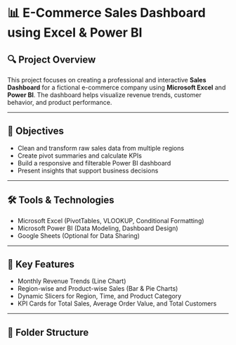  
# 📊 E-Commerce Sales Dashboard using Excel & Power BI

## 🔍 Project Overview
This project focuses on creating a professional and interactive **Sales Dashboard** for a fictional e-commerce company using **Microsoft Excel** and **Power BI**. The dashboard helps visualize revenue trends, customer behavior, and product performance.

---

## 🎯 Objectives
- Clean and transform raw sales data from multiple regions
- Create pivot summaries and calculate KPIs
- Build a responsive and filterable Power BI dashboard
- Present insights that support business decisions

---

## 🛠️ Tools & Technologies
- Microsoft Excel (PivotTables, VLOOKUP, Conditional Formatting)
- Microsoft Power BI (Data Modeling, Dashboard Design)
- Google Sheets (Optional for Data Sharing)

---

## 🧮 Key Features
- Monthly Revenue Trends (Line Chart)
- Region-wise and Product-wise Sales (Bar & Pie Charts)
- Dynamic Slicers for Region, Time, and Product Category
- KPI Cards for Total Sales, Average Order Value, and Total Customers

---

## 📁 Folder Structure
